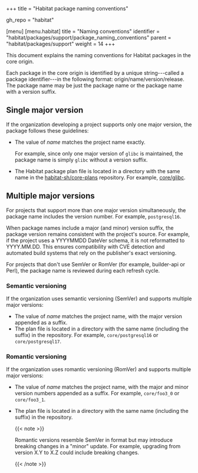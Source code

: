 +++
title = "Habitat package naming conventions"

gh_repo = "habitat"

[menu]
  [menu.habitat]
    title = "Naming conventions"
    identifier = "habitat/packages/support/package_naming_conventions"
    parent = "habitat/packages/support"
    weight = 14
+++

This document explains the naming conventions for Habitat packages in the core origin.

Each package in the core origin is identified by a unique string---called a package identifier---in the following format: origin/name/version/release.
The package name may be just the package name or the package name with a version suffix.

## Single major version

If the organization developing a project supports only one major version, the package follows these guidelines:

- The value of _name_ matches the project name exactly.

  For example, since only one major version of `glibc` is maintained, the package name is simply `glibc` without a version suffix.

- The Habitat package plan file is located in a directory with the same name in the [habitat-sh/core-plans](https://github.com/habitat-sh/core-plans/) repository. For example, [core/glibc](https://github.com/habitat-sh/core-plans/tree/main/glibc).

## Multiple major versions

For projects that support more than one major version simultaneously, the package name includes the version number. For example, `postgresql16`.

When package names include a major (and minor) version suffix, the package version remains consistent with the project's source. For example, if the project uses a YYYYMMDD DateVer schema, it is not reformatted to YYYY.MM.DD. This ensures compatibility with CVE detection and automated build systems that rely on the publisher's exact versioning.

For projects that don't use SemVer or RomVer (for example, builder-api or Perl), the package name is reviewed during each refresh cycle.

### Semantic versioning

If the organization uses semantic versioning (SemVer) and supports multiple major versions:

- The value of _name_ matches the project name, with the major version appended as a suffix.
- The plan file is located in a directory with the same name (including the suffix) in the repository. For example, `core/postgresql16` or `core/postgresql17`.

### Romantic versioning

If the organization uses romantic versioning (RomVer) and supports multiple major versions:

- The value of _name_ matches the project name, with the major and minor version numbers appended as a suffix. For example, `core/foo3_0` or `core/foo3_1`.
- The plan file is located in a directory with the same name (including the suffix) in the repository.

  {{< note >}}

  Romantic versions resemble SemVer in format but may introduce breaking changes in a "minor" update. For example, upgrading from version X.Y to X.Z could include breaking changes.

  {{< /note >}}
